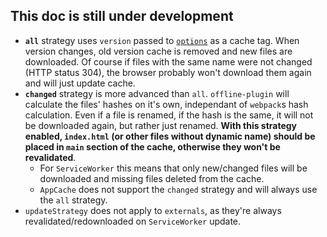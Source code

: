 ## This doc is still under development

* **`all`** strategy uses `version` passed to [`options`](options.md) as a cache tag. When version changes, old version cache is removed and new files are downloaded. Of course if files with the same name were not changed (HTTP status 304), the browser probably won't download them again and will just update cache.
* **`changed`** strategy is more advanced than `all`. `offline-plugin` will calculate the files' hashes on it's own, independant of `webpack`s hash calculation. Even if a file is renamed, if the hash is the same, it will not be downloaded again, but rather just renamed. **With this strategy enabled, `index.html` (or other files without dynamic name) should be placed in `main` section of the cache, otherwise they won't be revalidated**.
  * For `ServiceWorker` this means that only new/changed files will be downloaded and missing files deleted from the cache.
  * `AppCache` does not support the `changed` strategy and will always use the `all` strategy.
* `updateStrategy` does not apply to `externals`, as they're always revalidated/redownloaded on `ServiceWorker` update.
